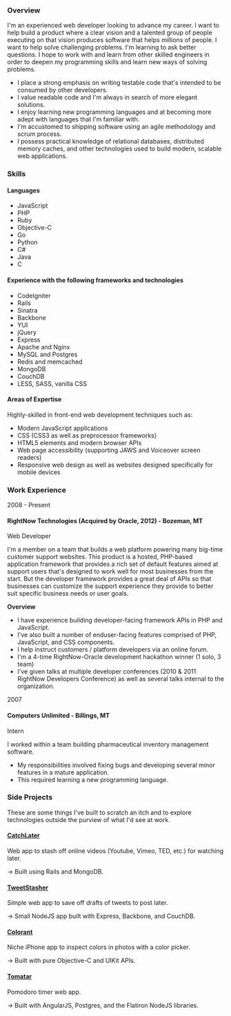 ### Overview

I'm an experienced web developer looking to advance my career. I want to help build a product where a clear vision and a talented group of people executing on that vision produces software that helps millions of people. I want to help solve challenging problems. I'm learning to ask better questions. I hope to work with and learn from other skilled engineers in order to deepen my programming skills and learn new ways of solving problems.

* I place a strong emphasis on writing testable code that's intended to be consumed by other developers.
* I value readable code and I'm always in search of more elegant solutions.
* I enjoy learning new programming languages and at becoming more adept with languages that I'm familiar with.
* I'm accustomed to shipping software using an agile methodology and scrum process.
* I possess practical knowledge of relational databases, distributed memory caches, and other technologies used to build modern, scalable web applications.

### Skills

#### Languages

* JavaScript
* PHP
* Ruby
* Objective-C
* Go
* Python
* C#
* Java
* C

#### Experience with the following frameworks and technologies

* CodeIgniter
* Rails
* Sinatra
* Backbone
* YUI
* jQuery
* Express
* Apache and Nginx
* MySQL and Postgres
* Redis and memcached
* MongoDB
* CouchDB
* LESS, SASS, vanilla CSS
    
#### Areas of Expertise

Highly-skilled in front-end web development techniques such as:

*   Modern JavaScript applications
*   CSS (CSS3 as well as preprocessor frameworks)
*   HTML5 elements and modern browser APIs
*   Web page accessibility (supporting JAWS and Voiceover screen readers)
*   Responsive web design as well as websites designed specifically for mobile devices

### Work Experience

2008 - Present
#### RightNow Technologies (Acquired by Oracle, 2012) - Bozeman, MT
Web Developer

I'm a member on a team that builds a web platform powering many big-time customer support websites. This product is a hosted, PHP-based application framework that provides a rich set of default features aimed at support users that's designed to work well for most businesses from the start. But the developer framework provides a great deal of APIs so that businesses can customize the support experience they provide to better suit specific business needs or user goals.

**Overview**

* I have experience building developer-facing framework APIs in PHP and JavaScript.
* I've also built a number of enduser-facing features comprised of PHP, JavaScript, and CSS components.
* I help instruct customers / platform developers via an online forum.
* I'm a 4-time RightNow-Oracle development hackathon winner (1 solo, 3 team)
* I've given talks at multiple developer conferences (2010 & 2011 RightNow Developers Conference) as well as several talks internal to the organization.


2007
#### Computers Unlimited - Billings, MT
Intern

I worked within a team building pharmaceutical inventory management software.

* My responsibilities involved fixing bugs and developing several minor features in a mature application.
* This required learning a new programming language.

### Side Projects

These are some things I've built to scratch an itch and to explore technologies outside the purview of what I'd see at work.

#### [CatchLater](http://catchlater.com)

Web app to stash off online videos (Youtube, Vimeo, TED, etc.) for watching later.

→ Built using Rails and MongoDB.

#### [TweetStasher](http://tweetstasher.com)

Simple web app to save off drafts of tweets to post later.

→ Small NodeJS app built with Express, Backbone, and CouchDB.

#### [Colorant](http://colorantapp.com)

Niche iPhone app to inspect colors in photos with a color picker.

→ Built with pure Objective-C and UIKit APIs.

#### [Tomatar](http://tomatar.com)

Pomodoro timer web app.

→ Built with AngularJS, Postgres, and the Flatiron NodeJS libraries.
